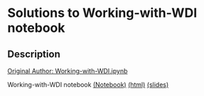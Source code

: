 # Solutions to Working-with-WDI notebook

## Description
[Original Author: Working-with-WDI.ipynb](https://github.com/SMU-Econ-Growth/EconGrowthUG-Notebooks/blob/main/Working-with-WDI.ipynb)

Working-with-WDI notebook [(Notebook)](https://github.com/claytonnabors/Intro-Data-Analysis-Pandas-Exercises/blob/main/Intro-Data-Analysis-Pandas-Exercises.ipynb) [(html)](https://github.com/claytonnabors/Intro-Data-Analysis-Pandas-Exercises/blob/main/Intro-Data-Analysis-Pandas-Exercises.html) [(slides)](https://github.com/claytonnabors/Intro-Data-Analysis-Pandas-Exercises/blob/main/Intro-Data-Analysis-Pandas-Exercises.slides.html)